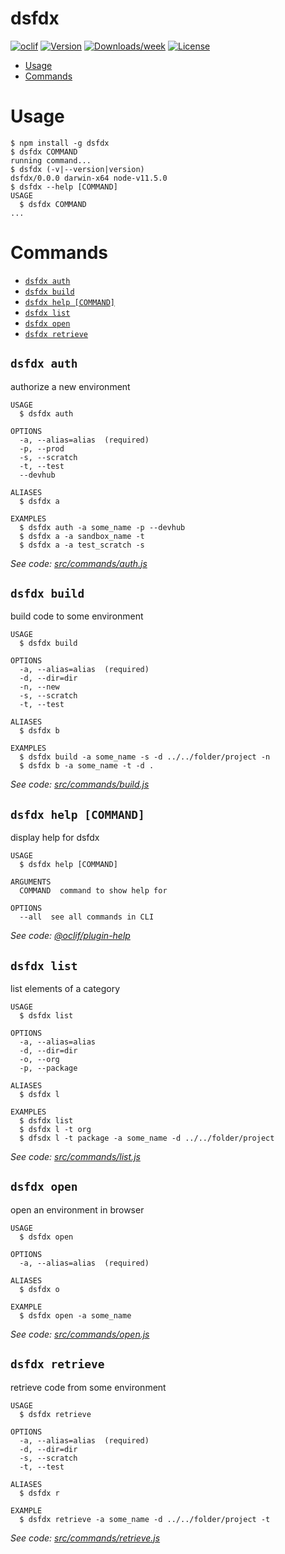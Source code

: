 dsfdx
=====



[![oclif](https://img.shields.io/badge/cli-oclif-brightgreen.svg)](https://oclif.io)
[![Version](https://img.shields.io/npm/v/dsfdx.svg)](https://npmjs.org/package/dsfdx)
[![Downloads/week](https://img.shields.io/npm/dw/dsfdx.svg)](https://npmjs.org/package/dsfdx)
[![License](https://img.shields.io/npm/l/dsfdx.svg)](https://github.com/danjrauch/dsfdx/blob/master/package.json)

<!-- toc -->
* [Usage](#usage)
* [Commands](#commands)
<!-- tocstop -->
# Usage
<!-- usage -->
```sh-session
$ npm install -g dsfdx
$ dsfdx COMMAND
running command...
$ dsfdx (-v|--version|version)
dsfdx/0.0.0 darwin-x64 node-v11.5.0
$ dsfdx --help [COMMAND]
USAGE
  $ dsfdx COMMAND
...
```
<!-- usagestop -->
# Commands
<!-- commands -->
* [`dsfdx auth`](#dsfdx-auth)
* [`dsfdx build`](#dsfdx-build)
* [`dsfdx help [COMMAND]`](#dsfdx-help-command)
* [`dsfdx list`](#dsfdx-list)
* [`dsfdx open`](#dsfdx-open)
* [`dsfdx retrieve`](#dsfdx-retrieve)

## `dsfdx auth`

authorize a new environment

```
USAGE
  $ dsfdx auth

OPTIONS
  -a, --alias=alias  (required)
  -p, --prod
  -s, --scratch
  -t, --test
  --devhub

ALIASES
  $ dsfdx a

EXAMPLES
  $ dsfdx auth -a some_name -p --devhub
  $ dsfdx a -a sandbox_name -t
  $ dsfdx a -a test_scratch -s
```

_See code: [src/commands/auth.js](https://github.com/danjrauch/dsfdx/blob/v0.0.0/src/commands/auth.js)_

## `dsfdx build`

build code to some environment

```
USAGE
  $ dsfdx build

OPTIONS
  -a, --alias=alias  (required)
  -d, --dir=dir
  -n, --new
  -s, --scratch
  -t, --test

ALIASES
  $ dsfdx b

EXAMPLES
  $ dsfdx build -a some_name -s -d ../../folder/project -n
  $ dsfdx b -a some_name -t -d .
```

_See code: [src/commands/build.js](https://github.com/danjrauch/dsfdx/blob/v0.0.0/src/commands/build.js)_

## `dsfdx help [COMMAND]`

display help for dsfdx

```
USAGE
  $ dsfdx help [COMMAND]

ARGUMENTS
  COMMAND  command to show help for

OPTIONS
  --all  see all commands in CLI
```

_See code: [@oclif/plugin-help](https://github.com/oclif/plugin-help/blob/v2.2.0/src/commands/help.ts)_

## `dsfdx list`

list elements of a category

```
USAGE
  $ dsfdx list

OPTIONS
  -a, --alias=alias
  -d, --dir=dir
  -o, --org
  -p, --package

ALIASES
  $ dsfdx l

EXAMPLES
  $ dsfdx list
  $ dsfdx l -t org
  $ dfsdx l -t package -a some_name -d ../../folder/project
```

_See code: [src/commands/list.js](https://github.com/danjrauch/dsfdx/blob/v0.0.0/src/commands/list.js)_

## `dsfdx open`

open an environment in browser

```
USAGE
  $ dsfdx open

OPTIONS
  -a, --alias=alias  (required)

ALIASES
  $ dsfdx o

EXAMPLE
  $ dsfdx open -a some_name
```

_See code: [src/commands/open.js](https://github.com/danjrauch/dsfdx/blob/v0.0.0/src/commands/open.js)_

## `dsfdx retrieve`

retrieve code from some environment

```
USAGE
  $ dsfdx retrieve

OPTIONS
  -a, --alias=alias  (required)
  -d, --dir=dir
  -s, --scratch
  -t, --test

ALIASES
  $ dsfdx r

EXAMPLE
  $ dsfdx retrieve -a some_name -d ../../folder/project -t
```

_See code: [src/commands/retrieve.js](https://github.com/danjrauch/dsfdx/blob/v0.0.0/src/commands/retrieve.js)_
<!-- commandsstop -->

